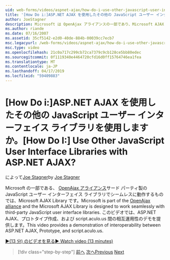 ```yaml
---
uid: web-forms/videos/aspnet-ajax/how-do-i-use-other-javascript-user-interface-libraries-with-aspnet-ajax
title: '[How Do i:]ASP.NET AJAX を使用したその他の JavaScript ユーザー インターフェイス ライブラリを使用しますか。 | Microsoft Docs'
author: JoeStagner
description: Microsoft は OpenAjax アライアンスの一部であり、Microsoft AJAX Library がサード パーティ製の JavaScript ユーザー インターフェイス ライブラリでシームレスに動作するように設計しています.
ms.author: riande
ms.date: 07/16/2007
ms.assetid: 35cf5142-e2d0-40de-884b-00039cc7ecb7
msc.legacyurl: /web-forms/videos/aspnet-ajax/how-do-i-use-other-javascript-user-interface-libraries-with-aspnet-ajax
msc.type: video
ms.openlocfilehash: 21c0a717c299cb72ca7379c9cb128ce5bb80edec
ms.sourcegitcommit: 0f1119340e4464720cfd16d0ff15764746ea1fea
ms.translationtype: MT
ms.contentlocale: ja-JP
ms.lasthandoff: 04/17/2019
ms.locfileid: "59409883"
---
```

# <a name="how-do-i-use-other-javascript-user-interface-libraries-with-aspnet-ajax"></a><span data-ttu-id="ee881-104">[How Do i:]ASP.NET AJAX を使用したその他の JavaScript ユーザー インターフェイス ライブラリを使用しますか。</span><span class="sxs-lookup"><span data-stu-id="ee881-104">[How Do I:] Use Other JavaScript User Interface Libraries with ASP.NET AJAX?</span></span>

<span data-ttu-id="ee881-105">によって[Joe Stagner](https://github.com/JoeStagner)</span><span class="sxs-lookup"><span data-stu-id="ee881-105">by [Joe Stagner](https://github.com/JoeStagner)</span></span>

<span data-ttu-id="ee881-106">Microsoft の一部である、 [OpenAjax アライアンス](http://www.openajax.org/)サード パーティ製の JavaScript ユーザー インターフェイス ライブラリでシームレスに動作するものでは、Microsoft AJAX Library です。</span><span class="sxs-lookup"><span data-stu-id="ee881-106">Microsoft is part of the [OpenAjax alliance](http://www.openajax.org/) and the Microsoft AJAX Library is designed to work seamlessly with third-party JavaScript user interface libraries.</span></span> <span data-ttu-id="ee881-107">このビデオでは、ASP.NET AJAX、プロトタイプ作成、および script.aculo.us 間の相互運用性のデモを提供します。</span><span class="sxs-lookup"><span data-stu-id="ee881-107">This video provides a demonstration of interoperability between ASP.NET AJAX, Prototype, and script.aculo.us.</span></span>

[<span data-ttu-id="ee881-108">&#9654;(13 分) のビデオを見る</span><span class="sxs-lookup"><span data-stu-id="ee881-108">&#9654; Watch video (13 minutes)</span></span>](https://channel9.msdn.com/Blogs/ASP-NET-Site-Videos/how-do-i-use-other-javascript-user-interface-libraries-with-aspnet-ajax)

> [!div class="step-by-step"]
> <span data-ttu-id="ee881-109">[前へ](how-do-i-choose-between-methods-of-ajax-page-updates.md)
> [次へ](how-do-i-use-the-aspnet-ajax-profile-services.md)</span><span class="sxs-lookup"><span data-stu-id="ee881-109">[Previous](how-do-i-choose-between-methods-of-ajax-page-updates.md)
[Next](how-do-i-use-the-aspnet-ajax-profile-services.md)</span></span>
